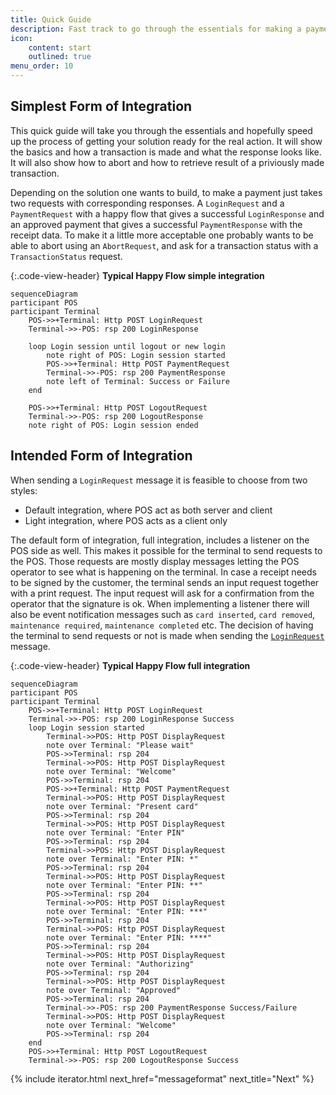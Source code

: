 ```yaml
---
title: Quick Guide
description: Fast track to go through the essentials for making a payment
icon:
    content: start
    outlined: true
menu_order: 10
---
```

## Simplest Form of Integration

This quick guide will take you through the essentials and hopefully speed up the process of getting your solution ready for the real action. It will show the basics and how a transaction is made and  what the response looks like. It will also show how to abort and how to retrieve result of a priviously made transaction.

Depending on the solution one wants to build, to make a payment just takes two requests with corresponding responses. A `LoginRequest` and a `PaymentRequest` with a happy flow that gives a successful `LoginResponse` and an approved payment that gives a successful `PaymentResponse` with the receipt data.
To make it a little more acceptable one probably wants to be able to abort using an `AbortRequest`, and ask for a transaction status with a `TransactionStatus` request.

{:.code-view-header}
**Typical Happy Flow simple integration**

```mermaid
sequenceDiagram
participant POS
participant Terminal
    POS->>+Terminal: Http POST LoginRequest
    Terminal->>-POS: rsp 200 LoginResponse

    loop Login session until logout or new login
        note right of POS: Login session started
        POS->>+Terminal: Http POST PaymentRequest
        Terminal->>-POS: rsp 200 PaymentResponse
        note left of Terminal: Success or Failure
    end

    POS->>+Terminal: Http POST LogoutRequest
    Terminal->>-POS: rsp 200 LogoutResponse
    note right of POS: Login session ended
```

## Intended Form of Integration

When sending a `LoginRequest` message it is feasible to choose from two styles:

*   Default integration, where POS act as both server and client
*   Light integration, where POS acts as a client only

The default form of integration, full integration, includes a listener on the POS side as well. This makes it possible for the terminal to send requests to the POS. Those requests are mostly display messages letting the POS operator to see what is happening on the terminal. In case a receipt needs to be signed by the customer, the terminal sends an input request together with a print request. The input request will ask for a confirmation from the operator that the signature is ok. When implementing a listener there will also be event notification messages such as `card inserted`, `card removed`, `maintenance required`, `maintenance completed` etc.
The decision of having the terminal to send requests or not is made when sending the [`LoginRequest`][loginrequest] message.

{:.code-view-header}
**Typical Happy Flow full integration**

```mermaid
sequenceDiagram
participant POS
participant Terminal
    POS->>+Terminal: Http POST LoginRequest
    Terminal->>-POS: rsp 200 LoginResponse Success
    loop Login session started
        Terminal->>POS: Http POST DisplayRequest
        note over Terminal: "Please wait"
        POS->>Terminal: rsp 204
        Terminal->>POS: Http POST DisplayRequest
        note over Terminal: "Welcome"
        POS->>Terminal: rsp 204
        POS->>+Terminal: Http POST PaymentRequest
        Terminal->>POS: Http POST DisplayRequest
        note over Terminal: "Present card"
        POS->>Terminal: rsp 204
        Terminal->>POS: Http POST DisplayRequest
        note over Terminal: "Enter PIN"
        POS->>Terminal: rsp 204
        Terminal->>POS: Http POST DisplayRequest
        note over Terminal: "Enter PIN: *"
        POS->>Terminal: rsp 204
        Terminal->>POS: Http POST DisplayRequest
        note over Terminal: "Enter PIN: **"
        POS->>Terminal: rsp 204
        Terminal->>POS: Http POST DisplayRequest
        note over Terminal: "Enter PIN: ***"
        POS->>Terminal: rsp 204
        Terminal->>POS: Http POST DisplayRequest
        note over Terminal: "Enter PIN: ****"
        POS->>Terminal: rsp 204
        Terminal->>POS: Http POST DisplayRequest
        note over Terminal: "Authorizing"
        POS->>Terminal: rsp 204
        Terminal->>POS: Http POST DisplayRequest
        note over Terminal: "Approved"
        POS->>Terminal: rsp 204
        Terminal->>-POS: rsp 200 PaymentResponse Success/Failure
        Terminal->>POS: Http POST DisplayRequest
        note over Terminal: "Welcome"
        POS->>Terminal: rsp 204
    end
    POS->>+Terminal: Http POST LogoutRequest
    Terminal->>-POS: rsp 200 LogoutResponse Success
```

{% include iterator.html next_href="messageformat" next_title="Next" %}

[loginrequest]: ./first-message
